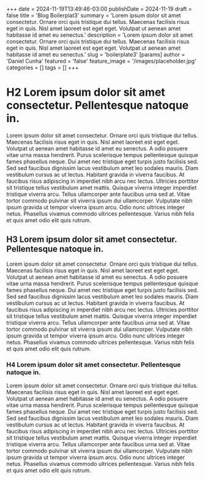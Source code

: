 +++
date = 2024-11-19T13:49:46-03:00
publishDate = 2024-11-19
draft = false
title = 'Blog Boilerplat3'
summary = 'Lorem ipsum dolor sit amet consectetur. Ornare orci quis tristique dui tellus. Maecenas facilisis risus eget in quis. Nisl amet laoreet est eget eget. Volutpat ut aenean amet habitasse id amet eu senectus.'
description = 'Lorem ipsum dolor sit amet consectetur. Ornare orci quis tristique dui tellus. Maecenas facilisis risus eget in quis. Nisl amet laoreet est eget eget. Volutpat ut aenean amet habitasse id amet eu senectus.'
slug = 'boilerplate3'
[params]
  author = 'Daniel Cunha'
  featured = 'false'
  feature_image = '/images/placeholder.jpg'
  categories = []
  tags = []
+++

# H2 Lorem ipsum dolor sit amet consectetur. Pellentesque natoque in.

Lorem ipsum dolor sit amet consectetur. Ornare orci quis tristique dui tellus. Maecenas facilisis risus eget in quis. Nisl amet laoreet est eget eget. Volutpat ut aenean amet habitasse id amet eu senectus.
A odio posuere vitae urna massa hendrerit. Purus scelerisque tempus pellentesque quisque fames phasellus neque. Dui amet nec tristique eget turpis justo facilisis sed. Sed sed faucibus dignissim lacus vestibulum amet leo sodales mauris. Diam vestibulum cursus ac ut lectus. Habitant gravida in viverra faucibus. At faucibus risus adipiscing in imperdiet nibh arcu nec lectus.
Ultricies porttitor sit tristique tellus vestibulum amet mattis. Quisque viverra integer imperdiet tristique viverra arcu. Tellus ullamcorper ante faucibus urna sed at. Vitae tortor commodo pulvinar sit viverra ipsum dui ullamcorper. Vulputate nibh ipsum gravida ut tempor viverra ipsum arcu. Odio nunc ultrices integer netus. Phasellus vivamus commodo ultrices pellentesque. Varius nibh felis et quis amet odio elit quis rutrum.

## H3 Lorem ipsum dolor sit amet consectetur. Pellentesque natoque in.

Lorem ipsum dolor sit amet consectetur. Ornare orci quis tristique dui tellus. Maecenas facilisis risus eget in quis. Nisl amet laoreet est eget eget. Volutpat ut aenean amet habitasse id amet eu senectus.
A odio posuere vitae urna massa hendrerit. Purus scelerisque tempus pellentesque quisque fames phasellus neque. Dui amet nec tristique eget turpis justo facilisis sed. Sed sed faucibus dignissim lacus vestibulum amet leo sodales mauris. Diam vestibulum cursus ac ut lectus. Habitant gravida in viverra faucibus. At faucibus risus adipiscing in imperdiet nibh arcu nec lectus.
Ultricies porttitor sit tristique tellus vestibulum amet mattis. Quisque viverra integer imperdiet tristique viverra arcu. Tellus ullamcorper ante faucibus urna sed at. Vitae tortor commodo pulvinar sit viverra ipsum dui ullamcorper. Vulputate nibh ipsum gravida ut tempor viverra ipsum arcu. Odio nunc ultrices integer netus. Phasellus vivamus commodo ultrices pellentesque. Varius nibh felis et quis amet odio elit quis rutrum.

### H4 Lorem ipsum dolor sit amet consectetur. Pellentesque natoque in.

Lorem ipsum dolor sit amet consectetur. Ornare orci quis tristique dui tellus. Maecenas facilisis risus eget in quis. Nisl amet laoreet est eget eget. Volutpat ut aenean amet habitasse id amet eu senectus.
A odio posuere vitae urna massa hendrerit. Purus scelerisque tempus pellentesque quisque fames phasellus neque. Dui amet nec tristique eget turpis justo facilisis sed. Sed sed faucibus dignissim lacus vestibulum amet leo sodales mauris. Diam vestibulum cursus ac ut lectus. Habitant gravida in viverra faucibus. At faucibus risus adipiscing in imperdiet nibh arcu nec lectus.
Ultricies porttitor sit tristique tellus vestibulum amet mattis. Quisque viverra integer imperdiet tristique viverra arcu. Tellus ullamcorper ante faucibus urna sed at. Vitae tortor commodo pulvinar sit viverra ipsum dui ullamcorper. Vulputate nibh ipsum gravida ut tempor viverra ipsum arcu. Odio nunc ultrices integer netus. Phasellus vivamus commodo ultrices pellentesque. Varius nibh felis et quis amet odio elit quis rutrum.
